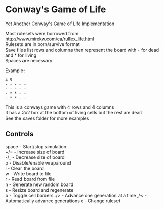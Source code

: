 Conway's Game of Life
=====================

Yet Another Conway's Game of Life Implementation  

Most rulesets were borrowed from http://www.mirekw.com/ca/rullex_life.html  
Rulesets are in born/survive format  
Save files list rows and columns then represent the board with - for dead and * for living  
Spaces are necessary

Example:
````
4 5
- - - - -
- - - - -
- * * - -
- * * - -
````
This is a conways game with 4 rows and 4 columns  
It has a 2x2 box at the bottom of living cells but the rest are dead  
See the saves folder for more examples

Controls
--------

space - Start/stop simulation  
+/= - Increase size of board  
-/_ - Decrease size of board  
p - Disable/enable wraparound  
l - Clear the board  
w - Write board to file  
r - Read board from file  
n - Generate new random board  
s - Resize board and regenerate  
b - Toggle cell borders 
./> - Advance one generation at a time
,/< - Automatically advance generations
e - Change ruleset
